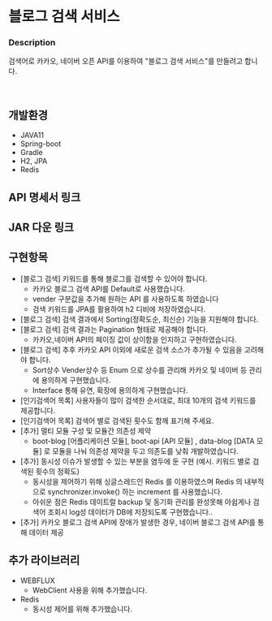 # 블로그 검색 서비스
### Description
검색어로 카카오, 네이버 오픈 API를 이용하여 "블로그 검색 서비스"를 만들려고 합니다.

<br>

## 개발환경
- JAVA11
- Spring-boot
- Gradle
- H2, JPA
- Redis

## API 명세서 링크

## JAR 다운 링크

## 구현항목 
- [블로그 검색] 키워드를 통해 블로그를 검색할 수 있어야 합니다.
  - 카카오 블로그 검색 API를 Default로 사용했습니다.
  - vender 구분값을 추가해 원하는 API 를 사용하도록 하였습니다
  - 검색 키워드를 JPA를 활용하여 h2 디비에 저장하였습니다.
- [블로그 검색] 검색 결과에서 Sorting(정확도순, 최신순) 기능을 지원해야 합니다.
- [블로그 검색] 검색 결과는 Pagination 형태로 제공해야 합니다.
  - 카카오,네이버 API의 페이징 값이 상이함을 인지하고 구현하였습니다.
- [블로그 검색] 추후 카카오 API 이외에 새로운 검색 소스가 추가될 수 있음을 고려해야 합니다.
  - Sort상수 Vender상수 등 Enum 으로 상수를 관리해 카카오 및 네이버 등 관리에 용의하게 구현했습니다.
  - Interface 통해 유연, 확장에 용의하게 구현했습니다.
- [인기검색어 목록] 사용자들이 많이 검색한 순서대로, 최대 10개의 검색 키워드를 제공합니다.
- [인기검색어 목록] 검색어 별로 검색된 횟수도 함께 표기해 주세요.
- [추가] 멀티 모듈 구성 및 모듈간 의존성 제약
  - boot-blog [어플리케이션 모듈], boot-api [API 모듈] , data-blog [DATA 모듈] 로 모듈을 나눠 의존성 제약을 두고 의존도를 낮춰 개발하였습니다.
- [추가] 동시성 이슈가 발생할 수 있는 부분을 염두에 둔 구현 (예시. 키워드 별로 검색된 횟수의 정확도)
  - 동시성을 제어하기 위해 싱글스레드인 Redis 를 이용하였스며 Redis 의 내부적으로 synchronizer.invoke() 하는 increment 를 사용했습니다.
  - 아쉬운 점은 Redis 데이트럴 backup 및 동기화 관리를 완성못해 아쉽게나 검색어 조회시 log성 데이터가 DB에 저장되도록 구현했습니다..
- [추가] 카카오 블로그 검색 API에 장애가 발생한 경우, 네이버 블로그 검색 API를 통해 데이터 제공

## 추가 라이브러리
- WEBFLUX
  - WebClient 사용을 위해 추가했습니다.
- Redis
  - 동시성 제어를 위해 추가했습니다.
